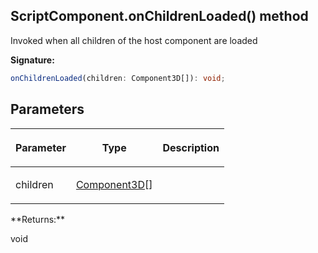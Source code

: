 
## ScriptComponent.onChildrenLoaded() method

Invoked when all children of the host component are loaded

**Signature:**

```typescript
onChildrenLoaded(children: Component3D[]): void;
```

## Parameters

<table><thead><tr><th>

Parameter


</th><th>

Type


</th><th>

Description


</th></tr></thead>
<tbody><tr><td>

children


</td><td>

[Component3D](/reference/component3d.md)<!-- -->\[\]


</td><td>


</td></tr>
</tbody></table>
**Returns:**

void


